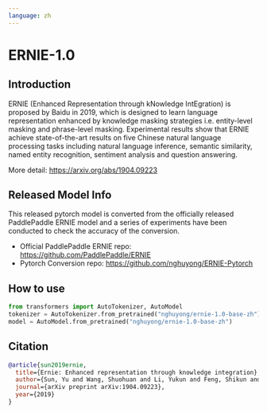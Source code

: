 ```yaml
---
language: zh
---
```


# ERNIE-1.0

## Introduction

ERNIE (Enhanced Representation through kNowledge IntEgration) is proposed by Baidu in 2019,
which is designed to learn language representation enhanced by knowledge masking strategies i.e. entity-level masking and phrase-level masking. 
Experimental results show that ERNIE achieve state-of-the-art results on five Chinese natural language processing tasks including natural language inference, 
semantic similarity, named entity recognition, sentiment analysis and question answering. 

More detail: https://arxiv.org/abs/1904.09223

## Released Model Info

This released pytorch model is converted from the officially released PaddlePaddle ERNIE model and 
a series of experiments have been conducted to check the accuracy of the conversion.

- Official PaddlePaddle ERNIE repo: https://github.com/PaddlePaddle/ERNIE
- Pytorch Conversion repo:  https://github.com/nghuyong/ERNIE-Pytorch

## How to use
```Python
from transformers import AutoTokenizer, AutoModel
tokenizer = AutoTokenizer.from_pretrained("nghuyong/ernie-1.0-base-zh")
model = AutoModel.from_pretrained("nghuyong/ernie-1.0-base-zh")
```

## Citation

```bibtex
@article{sun2019ernie,
  title={Ernie: Enhanced representation through knowledge integration},
  author={Sun, Yu and Wang, Shuohuan and Li, Yukun and Feng, Shikun and Chen, Xuyi and Zhang, Han and Tian, Xin and Zhu, Danxiang and Tian, Hao and Wu, Hua},
  journal={arXiv preprint arXiv:1904.09223},
  year={2019}
}
```
